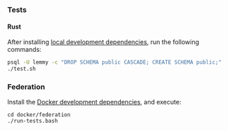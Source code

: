 ### Tests

#### Rust

After installing [local development dependencies](contributing_local_development.md), run the
following commands:

```bash
psql -U lemmy -c "DROP SCHEMA public CASCADE; CREATE SCHEMA public;"
./test.sh
```

### Federation

Install the [Docker development dependencies](contributing_docker_development.md), and execute:

```
cd docker/federation
./run-tests.bash
```

